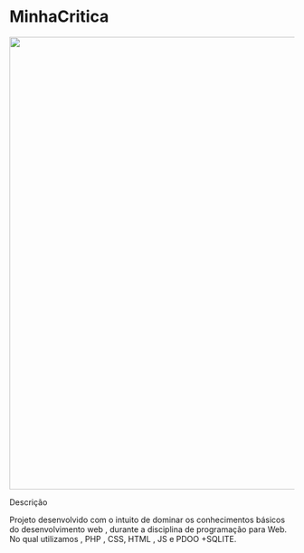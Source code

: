 # MinhaCritica

<p align="center">
    <img width="800" src="/src/assets/PresentationGif.gif">
 </p

# Descrição

Projeto desenvolvido com o intuito de dominar os conhecimentos básicos do desenvolvimento web , durante a disciplina
de programação para Web. No qual utilizamos , PHP , CSS, HTML , JS e PDOO +SQLITE.
